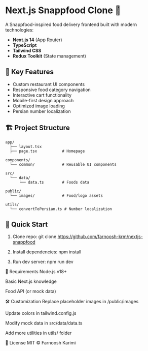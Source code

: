 # Next.js Snappfood Clone 🍔

A Snappfood-inspired food delivery frontend built with modern technologies:

- **Next.js 14** (App Router)
- **TypeScript**
- **Tailwind CSS**
- **Redux Toolkit** (State management)

## 🌟 Key Features

- Custom restaurant UI components
- Responsive food category navigation
- Interactive cart functionality
- Mobile-first design approach
- Optimized image loading
- Persian number localization

## 🏗️ Project Structure

```
app/
  ├── layout.tsx
  ├── page.tsx           # Homepage

components/
  └── common/            # Reusable UI components

src/
  └── data/
      └── data.ts        # Foods data

public/
  └── images/            # Food/logo assets

utils/
  └── convertToPersian.ts # Number localization
```

## 🚀 Quick Start

1. Clone repo:
   git clone https://github.com/farnoosh-krm/nextjs-snappfood

2. Install dependencies:
   npm install

3. Run dev server:
   npm run dev

🔧 Requirements
Node.js v18+

Basic Next.js knowledge

Food API (or mock data)

🛠️ Customization
Replace placeholder images in /public/images

Update colors in tailwind.config.js

Modify mock data in src/data/data.ts

Add more utilities in utils/ folder

📜 License
MIT © Farnoosh Karimi
